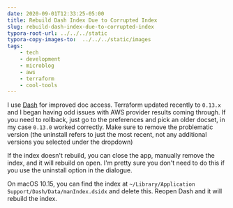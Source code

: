 ```yaml
---
date: 2020-09-01T12:33:25-05:00
title: Rebuild Dash Index Due to Corrupted Index
slug: rebuild-dash-index-due-to-corrupted-index
typora-root-url: ../../../static
typora-copy-images-to:  ../../../static/images
tags:
    - tech
    - development
    - microblog
    - aws
    - terraform
    - cool-tools
---
```


I use [Dash](https://bit.ly/3gWSLEJ) for improved doc access.
Terraform updated recently to `0.13.x` and I began having odd issues with AWS provider results coming through.
If you need to rollback, just go to the preferences and pick an older docset, in my case `0.13.0` worked correctly.
Make sure to remove the problematic version (the uninstall refers to just the most recent, not any additional versions you selected under the dropdown)

If the index doesn't rebuild, you can close the app, manually remove the index, and it will rebuild on open.
I'm pretty sure you don't need to do this if you use the uninstall option in the dialogue.

On macOS 10.15, you can find the index at `~/Library/Application Support/Dash/Data/manIndex.dsidx` and delete this.
Reopen Dash and it will rebuild the index.

